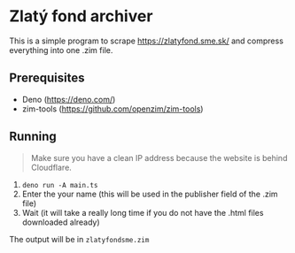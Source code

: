 # Zlatý fond archiver

This is a simple program to scrape https://zlatyfond.sme.sk/ and compress everything into one .zim file.

## Prerequisites
- Deno (https://deno.com/)
- zim-tools (https://github.com/openzim/zim-tools)

## Running

> Make sure you have a clean IP address because the website is behind Cloudflare.

1. `deno run -A main.ts`
2. Enter the your name (this will be used in the publisher field of the .zim file)
3. Wait (it will take a really long time if you do not have the .html files downloaded already)

The output will be in `zlatyfondsme.zim`